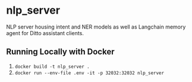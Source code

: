 # nlp_server
NLP server housing intent and NER models as well as Langchain memory agent for Ditto assistant clients.

## Running Locally with Docker 
1. `docker build -t nlp_server .`
2. `docker run --env-file .env -it -p 32032:32032 nlp_server`